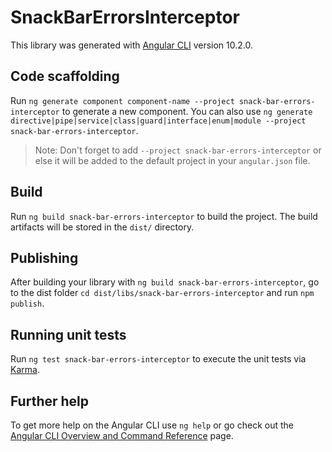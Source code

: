 # SnackBarErrorsInterceptor

This library was generated with [Angular CLI](https://github.com/angular/angular-cli) version 10.2.0.

## Code scaffolding

Run `ng generate component component-name --project snack-bar-errors-interceptor` to generate a new component. You can also use `ng generate directive|pipe|service|class|guard|interface|enum|module --project snack-bar-errors-interceptor`.
> Note: Don't forget to add `--project snack-bar-errors-interceptor` or else it will be added to the default project in your `angular.json` file. 

## Build

Run `ng build snack-bar-errors-interceptor` to build the project. The build artifacts will be stored in the `dist/` directory.

## Publishing

After building your library with `ng build snack-bar-errors-interceptor`, go to the dist folder `cd dist/libs/snack-bar-errors-interceptor` and run `npm publish`.

## Running unit tests

Run `ng test snack-bar-errors-interceptor` to execute the unit tests via [Karma](https://karma-runner.github.io).

## Further help

To get more help on the Angular CLI use `ng help` or go check out the [Angular CLI Overview and Command Reference](https://angular.io/cli) page.
